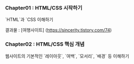 <h3>Chapter01 : HTML/CSS 시작하기</h3>
`HTML`과 `CSS 이해하기


결과물 : [여행사이트] (https://sincerity.tistory.com/74)

<h3>Chapter02 : HTML/CSS 핵심 개념</h3>
웹사이트의 기본적인 `레이아웃`, `여백`, `모서리`, `배경` 등 이해하기
